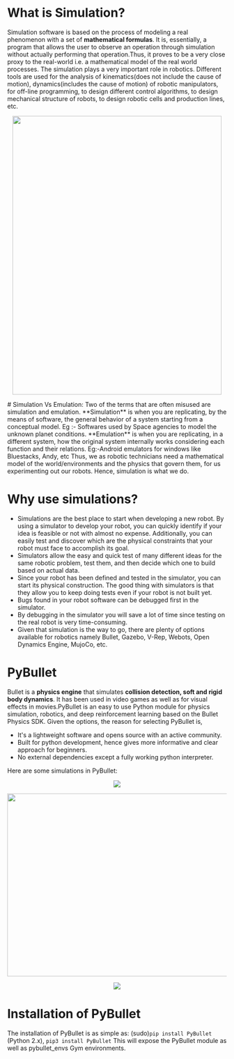 # What is  Simulation?
Simulation software is based on the process of modeling a real phenomenon with a set of **mathematical formulas**. It is, essentially, a program that allows the user to observe an operation through simulation without actually performing that operation.Thus, it proves to be a very close proxy to the real-world i.e. a mathematical model of the real world processes. The simulation plays a very important role in robotics. Different tools are used for the analysis of kinematics(does not include the cause of motion), dynamics(includes the cause of motion) of robotic manipulators, for off-line programming, to design different control algorithms, to design mechanical structure of robots, to design robotic cells and production lines, etc.

<p align="center">
   <img  width="480" height="640" src="https://www.google.com/url?sa=i&url=https%3A%2F%2Fwww.popsci.com%2Fquantum-hall-computer-simulation%2F&psig=AOvVaw36OhX3hJ5WdyAOM3QVcNV1&ust=1588325634294000&source=images&cd=vfe&ved=0CAIQjRxqFwoTCOiciKfsj-kCFQAAAAAdAAAAABAE">
</p>
# Simulation Vs Emulation:
Two of the terms that are often misused are simulation and emulation.
**Simulation** is when you are replicating, by the means of software, the general behavior of a system starting from a conceptual model.
Eg :- Softwares used by Space agencies to model the unknown planet conditions.
**Emulation** is when you are replicating, in a different system, how the original system internally works considering each function and their relations.
Eg:-Android emulators for windows like Bluestacks, Andy, etc
Thus, we as robotic technicians need a mathematical model of the world/environments and the physics that govern them, for us experimenting out our robots. Hence, simulation is what we do.

# Why use simulations?
* Simulations are the best place to start when developing a new robot. By using a simulator to develop your robot, you can quickly identify if your idea is feasible or not with almost no expense. Additionally, you can easily test and discover which are the physical constraints that your robot must face to accomplish its goal.
* Simulators allow the easy and quick test of many different ideas for the same robotic problem, test them, and then decide which one to build based on actual data.
* Since your robot has been defined and tested in the simulator, you can start its physical construction. The good thing with simulators is that they allow you to keep doing tests even if your robot is not built yet.
* Bugs found in your robot software can be debugged first in the simulator.
* By debugging in the simulator you will save a lot of time since testing on the real robot is very time-consuming.
* Given that simulation is the way to go, there are plenty of options available for robotics  namely Bullet, Gazebo, V-Rep, Webots, Open Dynamics Engine, MujoCo, etc.

# PyBullet
Bullet is a **physics engine** that simulates **collision detection, soft and rigid body dynamics**. It has been used in video games as well as for visual effects in movies.PyBullet is an easy to use Python module for physics simulation, robotics, and deep reinforcement learning based on the Bullet Physics SDK.
Given the options, the reason for selecting PyBullet is,
* It's a lightweight software and opens source with an active community.
* Built for python development, hence gives more informative and clear approach for beginners. 
* No external dependencies except a fully working python interpreter.

Here are some simulations in PyBullet:

<p align="center">
   <img src="gif01.gif">
</p>
<p align="center">
   <img width="640" height="420" src="gif02.gif">
</p>
<p align="center">
   <img src="gif03.gif">
</p>





# Installation of PyBullet

The installation of PyBullet is as simple as:
(sudo)`pip install PyBullet` (Python 2.x), 
`pip3 install PyBullet`
This will expose the PyBullet module as well as pybullet_envs Gym environments.





